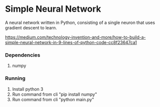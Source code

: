 # Simple Neural Network
A neural network written in Python, consisting of a single neuron that uses gradient descent to learn.

https://medium.com/technology-invention-and-more/how-to-build-a-simple-neural-network-in-9-lines-of-python-code-cc8f23647ca1

### Dependencies
1. numpy

### Running
1. Install python 3
2. Run command from cli "pip install numpy"
3. Run command from cli "python main.py"